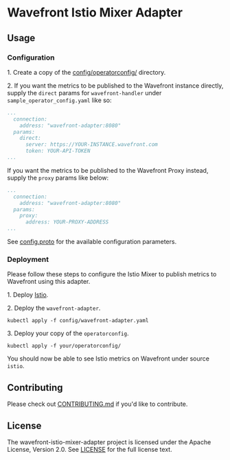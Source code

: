 # Wavefront Istio Mixer Adapter

## Usage

### Configuration

1\. Create a copy of the [config/operatorconfig/](config/operatorconfig/) directory.

2\. If you want the metrics to be published to the Wavefront instance directly, supply
the `direct` params for `wavefront-handler` under `sample_operator_config.yaml` like so:

```yaml
...
  connection:
    address: "wavefront-adapter:8080"
  params:
    direct:
      server: https://YOUR-INSTANCE.wavefront.com
      token: YOUR-API-TOKEN
...
```

If you want the metrics to be published to the Wavefront Proxy instead, supply
the `proxy` params like below:

```yaml
...
  connection:
    address: "wavefront-adapter:8080"
  params:
    proxy:
      address: YOUR-PROXY-ADDRESS
...
```

See [config.proto](wavefront/config/config.proto) for the available configuration parameters.

### Deployment

Please follow these steps to configure the Istio Mixer to publish metrics to
Wavefront using this adapter.

1\. Deploy [Istio](https://istio.io/docs/setup/kubernetes/quick-start/).

2\. Deploy the `wavefront-adapter`.

```shell
kubectl apply -f config/wavefront-adapter.yaml
```

3\. Deploy your copy of the `operatorconfig`.

```shell
kubectl apply -f your/operatorconfig/
```

You should now be able to see Istio metrics on Wavefront under source `istio`.

## Contributing

Please check out [CONTRIBUTING.md](CONTRIBUTING.md) if you'd like to contribute.

## License

The wavefront-istio-mixer-adapter project is licensed under the Apache License, Version 2.0. See [LICENSE](LICENSE) for the full license text.
